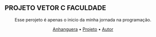 ## PROJETO VETOR C FACULDADE
<p align="center">Esse perojeto é apenas o inicio da minha jornada na programação.</p>

<p align="center">
 <a href="https://www.anhanguera.com/">Anhanguera</a> •
 <a href="https://github.com/asafjalles/faculdade">Projeto</a> • 
 <a href="https://twitter.com/euasaf">Autor</a>
</p>
